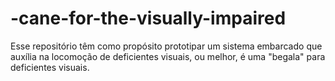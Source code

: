 # -cane-for-the-visually-impaired

Esse repositório têm como propósito prototipar um sistema embarcado que auxília na locomoção de deficientes visuais, ou melhor, é uma "begala" para deficientes visuais.
